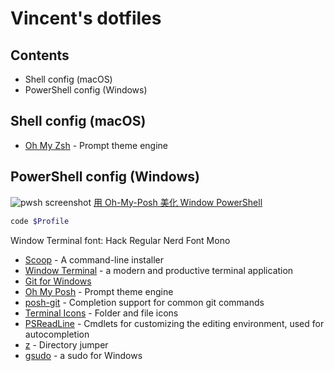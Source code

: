 # Vincent's dotfiles

## Contents

- Shell config (macOS)
- PowerShell config (Windows)

## Shell config (macOS)

- [Oh My Zsh](https://ohmyz.sh/) - Prompt theme engine

## PowerShell config (Windows)

![pwsh screenshot](https://i.imgur.com/vRuEfe0.png)
[用 Oh-My-Posh 美化 Window PowerShell](https://vincenttam-blog.vercel.app/posts/oh-my-posh-window-powershell)

```Powershell
code $Profile
```

Window Terminal font: Hack Regular Nerd Font Mono

- [Scoop](https://scoop.sh/) - A command-line installer
- [Window Terminal](https://apps.microsoft.com/store/detail/windows-terminal/9N0DX20HK701?hl=en-hk&gl=hk) - a modern and productive terminal application
- [Git for Windows](https://gitforwindows.org/)
- [Oh My Posh](https://ohmyposh.dev/) - Prompt theme engine
- [posh-git](https://github.com/dahlbyk/posh-git) - Completion support for common git commands
- [Terminal Icons](https://github.com/devblackops/Terminal-Icons) - Folder and file icons
- [PSReadLine](https://docs.microsoft.com/en-us/powershell/module/psreadline/) - Cmdlets for customizing the editing environment, used for autocompletion
- [z](https://www.powershellgallery.com/packages/z) - Directory jumper
- [gsudo](https://github.com/gerardog/gsudo) - a sudo for Windows

